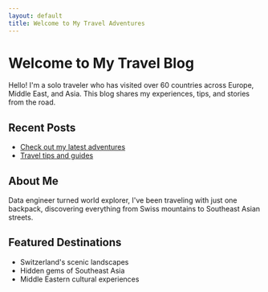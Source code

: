 ```yaml
---
layout: default
title: Welcome to My Travel Adventures
---
```


# Welcome to My Travel Blog

Hello! I'm a solo traveler who has visited over 60 countries across Europe, Middle East, and Asia. This blog shares my experiences, tips, and stories from the road.

## Recent Posts
- [Check out my latest adventures](#)
- [Travel tips and guides](#)

## About Me
Data engineer turned world explorer, I've been traveling with just one backpack, discovering everything from Swiss mountains to Southeast Asian streets.

## Featured Destinations
- Switzerland's scenic landscapes
- Hidden gems of Southeast Asia
- Middle Eastern cultural experiences
